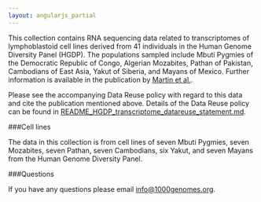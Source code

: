 ```yaml
---
layout: angularjs_partial
---
```

This collection contains RNA sequencing data related to transcriptomes of lymphoblastoid cell lines derived from 41 individuals in the Human Genome Diversity Panel (HGDP).  The populations sampled include Mbuti Pygmies of the Democratic Republic of Congo, Algerian Mozabites, Pathan of Pakistan, Cambodians of East Asia, Yakut of Siberia, and Mayans of Mexico. 
Further information is available in the publication by [Martin et al.](https://doi.org/10.1371/journal.pgen.1004549). 

Please see the accompanying Data Reuse policy with regard to this data and cite the publication mentioned above. Details of the Data Reuse policy can be found in [README_HGDP_transcriptome_datareuse_statement.md](http://ftp.1000genomes.ebi.ac.uk/vol1/ftp/data_collections/HGDP_transcriptome/README_HGDP_transcriptome_datareuse_statement.md).

###Cell lines

The data in this collection is from cell lines of seven Mbuti Pygmies, seven Mozabites, seven Pathan, seven Cambodians, six Yakut, and seven Mayans from the Human Genome Diversity Panel. 

###Questions

If you have any questions please email info@1000genomes.org.
